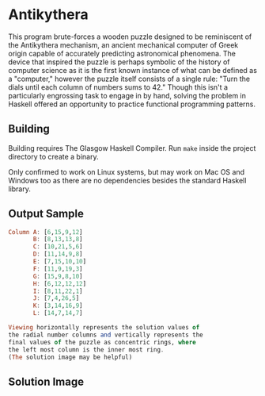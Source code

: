 # Antikythera
This program brute-forces a wooden puzzle designed to be reminiscent of the Antikythera mechanism, an ancient mechanical computer of Greek origin capable of accurately predicting astronomical phenomena. The device that inspired the puzzle is perhaps symbolic of the history of computer science as it is the first known instance of what can be defined as a "computer," however the puzzle itself consists of a single rule: "Turn the dials until each column of numbers sums to 42." Though this isn't a particularly engrossing task to engage in by hand, solving the problem in Haskell offered an opportunity to practice functional programming patterns.

## Building
Building requires The Glasgow Haskell Compiler. Run `make` inside the project directory to create a binary.

Only confirmed to work on Linux systems, but may work on Mac OS and Windows too as there are no dependencies besides the standard Haskell library.

## Output Sample
```haskell
Column A: [6,15,9,12]
       B: [8,13,13,8]
       C: [10,21,5,6]
       D: [11,14,9,8]
       E: [7,15,10,10]
       F: [11,9,19,3]
       G: [15,9,8,10]
       H: [6,12,12,12]
       I: [8,11,22,1]
       J: [7,4,26,5]
       K: [3,14,16,9]
       L: [14,7,14,7]

Viewing horizontally represents the solution values of
the radial number columns and vertically represents the
final values of the puzzle as concentric rings, where
the left most column is the inner most ring.
(The solution image may be helpful)
```

## Solution Image
